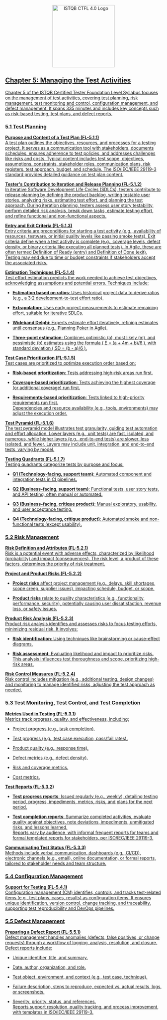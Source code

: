 <p align="center"> <a href="https://www.istqb.org/certifications/certified-tester-foundation-level-ctfl-v4-0/" title="Certified Tester Foundation Level (CTFL) v4.0"> <img src="https://www.istqb.org/wp-content/uploads/2024/10/istqb-ctfl-4-logo.jpg.avif" width="200" alt="ISTQB CTFL 4.0 Logo"/>



## Chapter 5: Managing the Test Activities

Chapter 5 of the ISTQB Certified Tester Foundation Level Syllabus focuses on the management of test activities, covering test planning, risk management, test monitoring and control, configuration management, and defect management. It spans 335 minutes and includes key concepts such as risk-based testing, test plans, and defect reports.

### 5.1 Test Planning

**Purpose and Content of a Test Plan (FL-5.1.1)**  
A test plan outlines the objectives, resources, and processes for a testing project. It serves as a communication tool with stakeholders, documents schedules, ensures adherence to test policies, and addresses challenges like risks and costs. Typical content includes test scope, objectives, assumptions, constraints, stakeholder roles, communication plans, risk registers, test approach, budget, and schedule. The ISO/IEC/IEEE 29119-3 standard provides detailed guidance on test plan content.

**Tester's Contribution to Iteration and Release Planning (FL-5.1.2)**  
In iterative Software Development Life Cycles (SDLCs), testers contribute to release planning by defining the product backlog, writing testable user stories, analyzing risks, estimating test effort, and planning the test approach. During iteration planning, testers assess user story testability, perform detailed risk analysis, break down tasks, estimate testing effort, and refine functional and non-functional aspects.

**Entry and Exit Criteria (FL-5.1.3)**  
Entry criteria are preconditions for starting a test activity (e.g., availability of resources, testware, or initial quality levels like passing smoke tests). Exit criteria define when a test activity is complete (e.g., coverage levels, defect density, or binary criteria like executing all planned tests). In Agile, these are often termed Definition of Ready (entry) and Definition of Done (exit). Testing may end due to time or budget constraints if stakeholders accept the associated risks.

**Estimation Techniques (FL-5.1.4)**  
Test effort estimation predicts the work needed to achieve test objectives, acknowledging assumptions and potential errors. Techniques include:

-   **Estimation based on ratios**: Uses historical project data to derive ratios (e.g., a 3:2 development-to-test effort ratio).
    
-   **Extrapolation**: Uses early project measurements to estimate remaining effort, suitable for iterative SDLCs.
    
-   **Wideband Delphi**: Experts estimate effort iteratively, refining estimates until consensus (e.g., Planning Poker in Agile).
    
-   **Three-point estimation**: Combines optimistic (a), most likely (m), and pessimistic (b) estimates using the formula ( E = (a + 4m + b)/6 ), with standard deviation ( SD = (b - a)/6 ).
    

**Test Case Prioritization (FL-5.1.5)**  
Test cases are prioritized to optimize execution order based on:

-   **Risk-based prioritization**: Tests addressing high-risk areas run first.
    
-   **Coverage-based prioritization**: Tests achieving the highest coverage (or additional coverage) run first.
    
-   **Requirements-based prioritization**: Tests linked to high-priority requirements run first.  
    Dependencies and resource availability (e.g., tools, environments) may adjust the execution order.
    

**Test Pyramid (FL-5.1.6)**  
The test pyramid model illustrates test granularity, guiding test automation and effort allocation. Lower layers (e.g., unit tests) are fast, isolated, and numerous, while higher layers (e.g., end-to-end tests) are slower, less isolated, and fewer. Layers may include unit, integration, and end-to-end tests, varying by model.

**Testing Quadrants (FL-5.1.7)**  
Testing quadrants categorize tests by purpose and focus:

-   **Q1 (Technology-facing, support team)**: Automated component and integration tests in CI pipelines.
    
-   **Q2 (Business-facing, support team)**: Functional tests, user story tests, and API testing, often manual or automated.
    
-   **Q3 (Business-facing, critique product)**: Manual exploratory, usability, and user acceptance testing.
    
-   **Q4 (Technology-facing, critique product)**: Automated smoke and non-functional tests (except usability).
    

### 5.2 Risk Management

**Risk Definition and Attributes (FL-5.2.1)**  
Risk is a potential event with adverse effects, characterized by likelihood (probability) and impact (consequences). The risk level, a product of these factors, determines the priority of risk treatment.

**Project and Product Risks (FL-5.2.2)**

-   **Project risks** affect project management (e.g., delays, skill shortages, scope creep, supplier issues), impacting schedule, budget, or scope.
    
-   **Product risks** relate to quality characteristics (e.g., functionality, performance, security), potentially causing user dissatisfaction, revenue loss, or safety issues.
    

**Product Risk Analysis (FL-5.2.3)**  
Product risk analysis identifies and assesses risks to focus testing efforts, minimizing residual risk. It involves:

-   **Risk identification**: Using techniques like brainstorming or cause-effect diagrams.
    
-   **Risk assessment**: Evaluating likelihood and impact to prioritize risks.  
    This analysis influences test thoroughness and scope, prioritizing high-risk areas.
    

**Risk Control Measures (FL-5.2.4)**  
Risk control includes mitigation (e.g., additional testing, design changes) and monitoring to manage identified risks, adjusting the test approach as needed.

### 5.3 Test Monitoring, Test Control, and Test Completion

**Metrics Used in Testing (FL-5.3.1)**  
Metrics track progress, quality, and effectiveness, including:

-   Project progress (e.g., task completion).
    
-   Test progress (e.g., test case execution, pass/fail rates).
    
-   Product quality (e.g., response time).
    
-   Defect metrics (e.g., defect density).
    
-   Risk and coverage metrics.
    
-   Cost metrics.
    

**Test Reports (FL-5.3.2)**

-   **Test progress reports**: Issued regularly (e.g., weekly), detailing testing period, progress, impediments, metrics, risks, and plans for the next period.
    
-   **Test completion reports**: Summarize completed activities, evaluate quality against objectives, note deviations, impediments, unmitigated risks, and lessons learned.  
    Reports vary by audience, with informal frequent reports for teams and formal templated reports for stakeholders, per ISO/IEC/IEEE 29119-3.
    

**Communicating Test Status (FL-5.3.3)**  
Methods include verbal communication, dashboards (e.g., CI/CD), electronic channels (e.g., email), online documentation, or formal reports, tailored to stakeholder needs and team structure.

### 5.4 Configuration Management

**Support for Testing (FL-5.4.1)**  
Configuration management (CM) identifies, controls, and tracks test-related items (e.g., test plans, cases, results) as configuration items. It ensures unique identification, version control, change tracking, and traceability, supporting test reproducibility and DevOps pipelines.

### 5.5 Defect Management

**Preparing a Defect Report (FL-5.5.1)**  
Defect management handles anomalies (defects, false positives, or change requests) through a workflow of logging, analysis, resolution, and closure. Defect reports include:

-   Unique identifier, title, and summary.
    
-   Date, author, organization, and role.
    
-   Test object, environment, and context (e.g., test case, technique).
    
-   Failure description, steps to reproduce, expected vs. actual results, logs, or screenshots.
    
-   Severity, priority, status, and references.  
    Reports support resolution, quality tracking, and process improvement, with templates in ISO/IEC/IEEE 29119-3.
